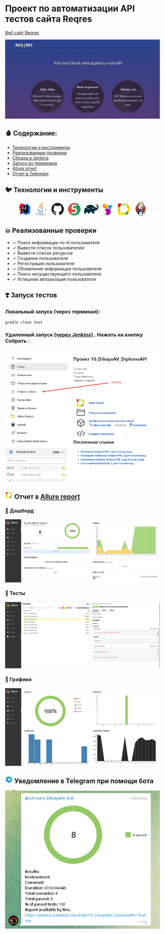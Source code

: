 # Проект по автоматизации API тестов сайта Reqres
<a target="_blank" href="https://reqres.in/">Веб сайт Reqres</a>

<p align="center">
<img title="Allure Graphics" src="images/screens/Reqres.png">
</p>

## :drop_of_blood: Содержание:

- [Технологии и инструменты](#earth_africa-технологии-и-инструменты)
- [Реализованные проверки](#earth_africa-Реализованные-проверки)
- [Сборка в Jenkins](#earth_africa-Jenkins-job)
- [Запуск из терминала](#earth_africa-Запуск-тестов-из-терминала)
- [Allure отчет](#earth_africa-Allure-отчет)
- [Отчет в Telegram](#earth_africa-Уведомление-в-Telegram-при-помощи-бота)

## :bird: Технологии и инструменты

<p align="center">
<a href="https://www.jetbrains.com/idea/"><img src="images/logo/Idea.svg" width="50" height="50"  alt="IDEA"/></a>
<a href="https://www.java.com/"><img src="images/logo/Java.svg" width="50" height="50"  alt="Java"/></a>
<a href="https://github.com/"><img src="images/logo/GitHub.svg" width="50" height="50"  alt="Github"/></a>
<a href="https://junit.org/junit5/"><img src="images/logo/Junit5.svg" width="50" height="50"  alt="JUnit 5"/></a>
<a href="https://gradle.org/"><img src="images/logo/Gradle.svg" width="50" height="50"  alt="Gradle"/></a>
<a href="https://selenide.org/"><img src="images/logo/Selenide.svg" width="50" height="50"  alt="Selenide"/></a>
<a href="https://github.com/allure-framework/allure2"><img src="images/logo/Allure.svg" width="50" height="50"  alt="Allure"/></a>
<a href="https://www.jenkins.io/"><img src="images/logo/Jenkins.svg" width="50" height="50"  alt="Jenkins"/></a>
</p>

## :boom: Реализованные проверки

- ✓ Поиск информации по id пользователя
- ✓ Вывести список пользователей
- ✓ Вывести список ресурсов
- ✓ Создание пользователя
- ✓ Регистрация пользователя
- ✓ Обновление информации пользователя
- ✓ Поиск несуществующего пользователя
- ✓ Успешная авторизация пользователя

## :heavy_heart_exclamation: Запуск тестов
### Локальный запуск (через терминал):
```
gradle clean test
```
### </a> Удаленный запуск <a target="_blank" href="https://jenkins.autotests.cloud/job/10_DikayaAV_DiplomaAPI/"> (через Jenkins) </a>. Нажать на кнопку Собрать : 
<p align="center">
<a href="https://jenkins.autotests.cloud/job/10_DikayaAV_diploma/"><img src="images/screens/Jenkins.png" alt="Jenkins"/></a>
</p>

## <img src="images/logo/Allure.svg" width="25" height="25"  alt="Allure"/></a> Отчет в <a target="_blank" href="https://jenkins.autotests.cloud/job/10_DikayaAV_DiplomaAPI/allure/">Allure report</a>

### :lady_beetle: Дашборд

<p align="center">
<img title="Allure Overview Dashboard" src="images/screens/Allure.png">
</p>

### :cherries: Тесты

<p align="center">
<img title="Allure Tests" src="images/screens/Allure2.png">
</p>

### :cut_of_meat: Графики

<p align="center">
<img title="Allure Graphics" src="images/screens/Allure3.png">
</p>

## <img src="images/logo/Telegram.svg" width="25" height="25"  alt="Allure"/></a> Уведомление в Telegram при помощи бота

<p align="center">
<img title="Allure Overview Dashboard" src="images/screens/Telegram.png" >
</p>


